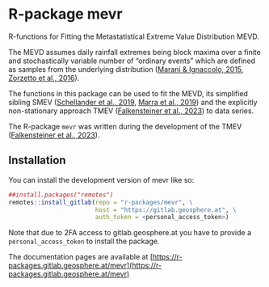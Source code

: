 
# R-package mevr

R-functions for Fitting the Metastatistical Extreme Value Distribution MEVD. 

The MEVD assumes daily rainfall extremes being block maxima over a finite and stochastically variable number of “ordinary events” which are defined as samples from the underlying distribution ([Marani & Ignaccolo, 2015](https://doi:10.1016/j.advwatres.2015.03.001), [Zorzetto et al., 2016](https://doi:10.1002/2016GL069445)).

The functions in this package can be used to fit the MEVD, its simplified sibling SMEV ([Schellander et al., 2019](https://doi:10.1029/2019EA000557), [Marra et al., 2019](https://doi:10.1016/j.advwatres.2019.04.002)) and the explicitly non-stationary approach TMEV ([Falkensteiner et al., 2023](https.//doi:10.1016/j.wace.2023.100601)) to data series.

The R-package `mevr` was written during the development of the TMEV ([Falkensteiner et al., 2023](https.//doi:10.1016/j.wace.2023.100601)).


## Installation

You can install the development version of mevr like so:

``` r
##install.packages("remotes")
remotes::install_gitlab(repo = "r-packages/mevr", \
                        host = "https://gitlab.geosphere.at", \
                        auth_token = <personal_access_token>)
```

Note that due to 2FA access to gitlab.geosphere.at you have to provide a `personal_access_token` to install the package.



The documentation pages are available at [https://r-packages.gitlab.geosphere.at/mevr](https://r-packages.gitlab.geosphere.at/mevr)
